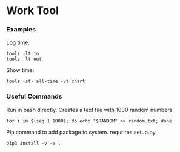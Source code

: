 # Work Tool

### Examples
Log time:
```
toolz -lt in
toolz -lt out
```

Show time:
```
toolz -st- all-time -vt chart
```

### Useful Commands
Run in bash directly. Creates a text file with 1000 random numbers.
```
for i in $(seq 1 1000); do echo "$RANDOM" >> random.txt; done
```

Pip command to add package to system. requrires setup.py.
```
pip3 install -v -e .
```